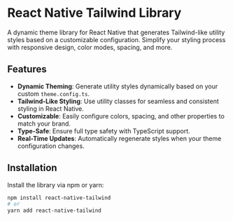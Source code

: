 # React Native Tailwind Library

A dynamic theme library for React Native that generates Tailwind-like utility styles based on a customizable configuration. Simplify your styling process with responsive design, color modes, spacing, and more.

## Features

- **Dynamic Theming**: Generate utility styles dynamically based on your custom `theme.config.ts`.
- **Tailwind-Like Styling**: Use utility classes for seamless and consistent styling in React Native.
- **Customizable**: Easily configure colors, spacing, and other properties to match your brand.
- **Type-Safe**: Ensure full type safety with TypeScript support.
- **Real-Time Updates**: Automatically regenerate styles when your theme configuration changes.

## Installation

Install the library via npm or yarn:

```bash
npm install react-native-tailwind
# or
yarn add react-native-tailwind
```
